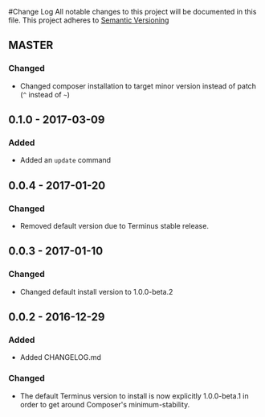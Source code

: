 #Change Log
All notable changes to this project will be documented in this file. This project adheres to [Semantic Versioning](http://semver.org)

## MASTER
### Changed
- Changed composer installation to target minor version instead of patch (`^` instead of `~`)

## 0.1.0 - 2017-03-09
### Added
- Added an `update` command

## 0.0.4 - 2017-01-20
### Changed
- Removed default version due to Terminus stable release.

## 0.0.3 - 2017-01-10
### Changed
- Changed default install version to 1.0.0-beta.2

## 0.0.2 - 2016-12-29
### Added
- Added CHANGELOG.md

### Changed
- The default Terminus version to install is now explicitly 1.0.0-beta.1 in order to get around Composer's minimum-stability.
